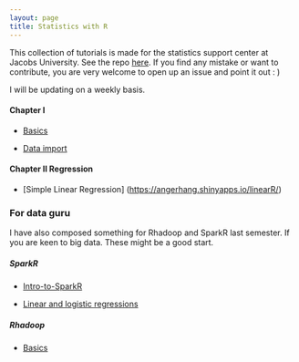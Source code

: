 ```yaml
---
layout: page
title: Statistics with R
---
```


This collection of tutorials is made for the statistics support center at Jacobs University. See the repo [here](https://github.com/angerhang/statsTutorial). If you find any mistake or want to contribute, you are very welcome to open up an issue and point it out : )

I will be updating on a weekly basis.

#### Chapter I
* [Basics](/statsWithR/tutorials/basics.html)

* [Data import](/statsWithR/tutorials/dataImport.html)

#### Chapter II Regression
* [Simple Linear Regression] (https://angerhang.shinyapps.io/linearR/)

### For data guru
I have also composed something for Rhadoop and SparkR last semester. If you are keen to big data. These might be a good start.

##### SparkR
* [Intro-to-SparkR](/sparkR/intro)

* [Linear and logistic regressions](/sparkR/regressions)


##### Rhadoop
* [Basics](https://github.com/angerhang/hadoopAndR)

